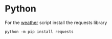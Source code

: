# Python

For the [weather](https://github.com/vitaliykomarov/knowledge/blob/main/Python/Weather/weather.py) script install the requests library
```
python -m pip install requests
```
